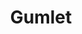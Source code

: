 ---
blog: https://gumlet.com/blog
codehost: https://github.com/gumlet
facebook: https://facebook.com/gumlethq
linkedin: https://linkedin.com/company/gumlet
logohandle: gumlet
sort: gumlet
title: Gumlet
twitter: https://x.com/gumlethq
website: https://www.gumlet.com/
youtube: https://youtube.com/channel/UCTN88RXUv3K7jiR-oP6O0UA
---